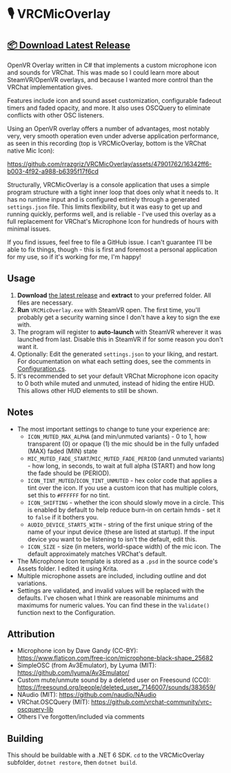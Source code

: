 # 🎙️ VRCMicOverlay

## [📦 Download Latest Release](https://github.com/rrazgriz/VRCMicOverlay/releases/latest)

OpenVR Overlay written in C# that implements a custom microphone icon and sounds for VRChat. This was made so I could learn more about SteamVR/OpenVR overlays, and because I wanted more control than the VRChat implementation gives.

Features include icon and sound asset customization, configurable fadeout timers and faded opacity, and more. It also uses OSCQuery to eliminate conflicts with other OSC listeners.

Using an OpenVR overlay offers a number of advantages, most notably very, very smooth operation even under adverse application performance, as seen in this recording (top is VRCMicOverlay, bottom is the VRChat native Mic Icon):

https://github.com/rrazgriz/VRCMicOverlay/assets/47901762/16342ff6-b003-4f92-a988-b6395f17f6cd

Structurally, VRCMicOverlay is a console application that uses a simple program structure with a tight inner loop that does only what it needs to. It has no runtime input and is configured entirely through a generated `settings.json` file. This limits flexibility, but it was easy to get up and running quickly, performs well, and is reliable - I've used this overlay as a full replacement for VRChat's Microphone Icon for hundreds of hours with minimal issues.

If you find issues, feel free to file a GitHub issue. I can't guarantee I'll be able to fix things, though - this is first and foremost a personal application for my use, so if it's working for me, I'm happy!

## Usage

1. **Download** [the latest release](https://github.com/rrazgriz/VRCMicOverlay/releases/latest) and **extract** to your preferred folder. All files are necessary. 
2. **Run** `VRCMicOverlay.exe` with SteamVR open. The first time, you'll probably get a security warning since I don't have a key to sign the exe with.
3. The program will register to **auto-launch** with SteamVR wherever it was launched from last. Disable this in SteamVR if for some reason you don't want it.
4. Optionally: Edit the generated `settings.json` to your liking, and restart. For documentation on what each setting does, see the comments in [Configuration.cs](VRCMicOverlay/Configuration.cs).
5. It's recommended to set your default VRChat Microphone icon opacity to 0 both while muted and unmuted, instead of hiding the entire HUD. This allows other HUD elements to still be shown.

## Notes

- The most important settings to change to tune your experience are:
  - `ICON_MUTED_MAX_ALPHA` (and min/unmuted variants) - 0 to 1, how transparent (0) or opaque (1) the mic should be in the fully unfaded (MAX) faded (MIN) state
  - `MIC_MUTED_FADE_START`/`MIC_MUTED_FADE_PERIOD` (and unmuted variants) - how long, in seconds, to wait at full alpha (START) and how long the fade should be (PERIOD).
  - `ICON_TINT_MUTED`/`ICON_TINT_UNMUTED` - hex color code that applies a tint over the icon. If you use a custom icon that has multiple colors, set this to `#FFFFFF` for no tint.
  - `ICON_SHIFTING` - whether the icon should slowly move in a circle. This is enabled by default to help reduce burn-in on certain hmds - set it to `false` if it bothers you.
  - `AUDIO_DEVICE_STARTS_WITH` - string of the first unique string of the name of your input device (these are listed at startup). If the input device you want to be listening to isn't the default, edit this.
  - `ICON_SIZE` - size (in meters, world-space width) of the mic icon. The default approximately matches VRChat's default.
- The Microphone Icon template is stored as a `.psd` in the source code's Assets folder. I edited it using Krita.
- Multiple microphone assets are included, including outline and dot variations.
- Settings are validated, and invalid values will be replaced with the defaults. I've chosen what I think are reasonable minimums and maximums for numeric values. You can find these in the `Validate()` function next to the Configuration.

## Attribution 

- Microphone icon by Dave Gandy (CC-BY): https://www.flaticon.com/free-icon/microphone-black-shape_25682
- SimpleOSC (from Av3Emulator), by Lyuma (MIT): https://github.com/lyuma/Av3Emulator/
- Custom mute/unmute sound by a deleted user on Freesound (CC0): https://freesound.org/people/deleted_user_7146007/sounds/383659/
- NAudio (MIT): https://github.com/naudio/NAudio
- VRChat.OSCQuery (MIT): https://github.com/vrchat-community/vrc-oscquery-lib
- Others I've forgotten/included via comments

## Building

This should be buildable with a .NET 6 SDK. `cd` to the VRCMicOverlay subfolder, `dotnet restore`, then `dotnet build`.
